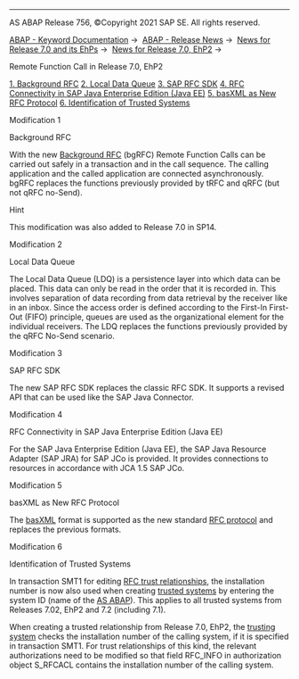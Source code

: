   

* * *

AS ABAP Release 756, ©Copyright 2021 SAP SE. All rights reserved.

[ABAP - Keyword Documentation](javascript:call_link\('abenabap.htm'\)) →  [ABAP - Release News](javascript:call_link\('abennews.htm'\)) →  [News for Release 7.0 and its EhPs](javascript:call_link\('abennews-70_ehps.htm'\)) →  [News for Release 7.0, EhP2](javascript:call_link\('abennews-71.htm'\)) → 

Remote Function Call in Release 7.0, EhP2

[1\. Background RFC](#!ABAP_MODIFICATION_1@1@)
[2\. Local Data Queue](#!ABAP_MODIFICATION_2@2@)
[3\. SAP RFC SDK](#!ABAP_MODIFICATION_3@3@)
[4\. RFC Connectivity in SAP Java Enterprise Edition (Java EE)](#!ABAP_MODIFICATION_4@4@)
[5\. basXML as New RFC Protocol](#!ABAP_MODIFICATION_5@5@)
[6\. Identification of Trusted Systems](#!ABAP_MODIFICATION_6@6@)

Modification 1   

Background RFC

With the new [Background RFC](javascript:call_link\('abenbg_remote_function_glosry.htm'\) "Glossary Entry") (bgRFC) Remote Function Calls can be carried out safely in a transaction and in the call sequence. The calling application and the called application are connected asynchronously. bgRFC replaces the functions previously provided by tRFC and qRFC (but not qRFC no-Send).

Hint

This modification was also added to Release 7.0 in SP14.

Modification 2   

Local Data Queue

The Local Data Queue (LDQ) is a persistence layer into which data can be placed. This data can only be read in the order that it is recorded in. This involves separation of data recording from data retrieval by the receiver like in an inbox. Since the access order is defined according to the First-In First-Out (FIFO) principle, queues are used as the organizational element for the individual receivers. The LDQ replaces the functions previously provided by the qRFC No-Send scenario.

Modification 3   

SAP RFC SDK

The new SAP RFC SDK replaces the classic RFC SDK. It supports a revised API that can be used like the SAP Java Connector.

Modification 4   

RFC Connectivity in SAP Java Enterprise Edition (Java EE)

For the SAP Java Enterprise Edition (Java EE), the SAP Java Resource Adapter (SAP JRA) for SAP JCo is provided. It provides connections to resources in accordance with JCA 1.5 SAP JCo.

Modification 5   

basXML as New RFC Protocol

The [basXML](javascript:call_link\('abenbasxml_glosry.htm'\) "Glossary Entry") format is supported as the new standard [RFC protocol](javascript:call_link\('abenrfc_protocol.htm'\)) and replaces the previous formats.

Modification 6   

Identification of Trusted Systems

In transaction SMT1 for editing [RFC trust relationships](javascript:call_link\('abensmt1_2.htm'\)), the installation number is now also used when creating [trusted systems](javascript:call_link\('abentrusted_system_glosry.htm'\) "Glossary Entry") by entering the system ID (name of the [AS ABAP](javascript:call_link\('abenas_abap_glosry.htm'\) "Glossary Entry")). This applies to all trusted systems from Releases 7.02, EhP2 and 7.2 (including 7.1).

When creating a trusted relationship from Release 7.0, EhP2, the [trusting system](javascript:call_link\('abentrusting_system_glosry.htm'\) "Glossary Entry") checks the installation number of the calling system, if it is specified in transaction SMT1. For trust relationships of this kind, the relevant authorizations need to be modified so that field RFC\_INFO in authorization object S\_RFCACL contains the installation number of the calling system.